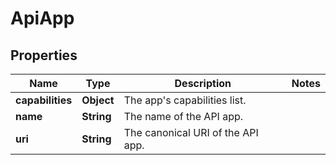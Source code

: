

# ApiApp


## Properties

| Name | Type | Description | Notes |
|------------ | ------------- | ------------- | -------------|
|**capabilities** | **Object** | The app&#39;s capabilities list. |  |
|**name** | **String** | The name of the API app. |  |
|**uri** | **String** | The canonical URI of the API app. |  |



